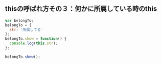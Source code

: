## thisの呼ばれ方その３：何かに所属している時のthis

```javascript
var belongTo;
belongTo = {
  str: '所属してる'
};
belongTo.show = function() {
  console.log(this.str);
};

belongTo.show();
```
